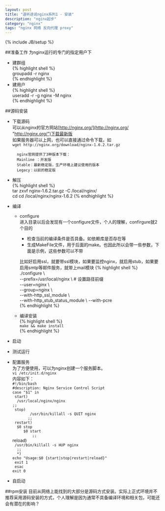 ```yaml
---
layout: post
title: "道听途说nginx系列1 - 安装"
description: "nginx起步"
category: "nginx"
tags: "nginx 网络 反向代理 proxy"
---
```

{% include JB/setup %}

##准备工作
为nginx运行的专门的指定用户下  

*  建群组  
{% highlight shell %}  
  groupadd -r nginx  
{% endhighlight  %}
*	建用户  
{% highlight shell %}   
  useradd -r -g nginx -M nginx  
{% endhighlight  %}

##源码安装
* 下载源码  
  可以从nginx的官方网站[http://nginx.org/](http://nginx.org/ "http://nginx.org/")下载最新版  
  如果服务器可以上网，也可以直接通过命令下载，如  
  `wget http://nginx.org/download/nginx-1.6.2.tar.gz`
  
		nginx官网提供了3种版本下载：
		Mainline ：开发版
		Stable：最新稳定版，生产环境上建议使用的版本
		Legacy：以前的稳定版

* 解压  
{% highlight shell %}  
  tar  zxvf  nginx-1.6.2.tar.gz  -C /local/nginx/  
  cd cd  /local/nginx/nginx-1.6.2
{% endhighlight  %}  
* 编译  
	* configure  
		进入目录以后会发现有一个configure文件，个人的理解，confirgure就2个目的
		* 检查当前的编译条件是否具备。如依赖库是否存在等
		* 生成MakeFile文件，用于后面的make。也因此所以会带一些参数，下面是示例，这些参数可以不带
	
		比如好启用ssl，就要带ssl模块，如果要监控nginx，就启用stub，如果要启用smtp等邮件服务，就带上mail模块
{% highlight shell %}  
  ./configure \  
  --prefix=/usr/local/nginx \   # 设置路径前缀  
  --user=nginx \  
  --group=nginx \  
  --with-http_ssl_module \  
  --with-http_stub_status_module \ 
  --with-pcre  
{% endhighlight  %}  

	* 编译安装  
{% highlight shell %}  
	`make && make install`	
{% endhighlight  %}  

* 启动  

* 测试运行

* 配置服务  
	为了方便使用，可以为nginx创建一个服务脚本。  
    `vi /etc/init.d/nginx`  
    内容如下：  
	    `#!/bin/bash`  
	 	`#description: Nginx Service Control Script`  
	 	`case "$1" in`  
		  ` start)`  
		  	`  /usr/local/nginx/nginx`  
		  `;;`  
	     ` stop)`  
	  `        /usr/bin/killall -s QUIT nginx`  
	      `       ;;`  
	  ` restart)`  
	        `  $0 stop`  
	     `     $0 start`  
	 `         ;;`  
	       reload)  
	         ` /usr/bin/killall -s HUP nginx`  
	        `  ;;`  
	 `  *)`  
	     `echo "Usage:$0 {start|stop|restart|reload}"`  
	    ` exit 1`  
	    ` esac`  
	     `exit 0  `

* 自启动
  

##rpm安装
  目前从网络上能找到的大部分是源码方式安装。实际上正式环境并不推荐采用源码安装的方式，个人理解是因为通常不具备编译环境和相关包，可能还会有潜在的影响？
